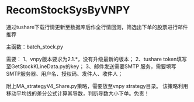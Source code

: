 # RecomStockSysByVNPY
通过tushare下载行情更新至数据库后作全行情回测，筛选出下单的股票进行邮件推荐

主函数：batch_stock.py

需要：
1、vnpy版本要求为2.1.*，没有升级最新的版本；
2、tushare token填写至GetStockKLineData.py的key；
3、邮件发送需要SMTP 服务，需要填写SMTP服务器、用户名、授权码、发件人、收件人；


附上MA_strategyV4_Share.py策略，需要放至vnpy strategy目录。
该策略利用移动平均线的差分公式计算其导数，判断导数大小下单。免责！
